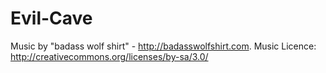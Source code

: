 Evil-Cave
=========

Music by "badass wolf shirt" - http://badasswolfshirt.com.
Music Licence: http://creativecommons.org/licenses/by-sa/3.0/
